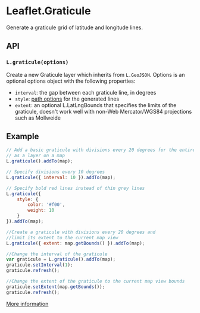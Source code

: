 Leaflet.Graticule
=================

Generate a graticule grid of latitude and longitude lines.

## API

### `L.graticule(options)`

Create a new Graticule layer which inherits from `L.GeoJSON`. Options is an
optional options object with the following properties:

* `interval`: the gap between each graticule line, in degrees
* `style`: [path options](http://leafletjs.com/reference.html#path-options) for
  the generated lines
* `extent`: an optional L.LatLngBounds that specifies the limits of the graticule,
  doesn't work well with non-Web Mercator/WGS84 projections such as Mollweide

## Example

```js
// Add a basic graticule with divisions every 20 degrees for the entire world
// as a layer on a map
L.graticule().addTo(map);

// Specify divisions every 10 degrees
L.graticule({ interval: 10 }).addTo(map);

// Specify bold red lines instead of thin grey lines
L.graticule({
    style: {
        color: '#f00',
        weight: 10
    }
}).addTo(map);

//Create a graticule with divisions every 20 degrees and 
//limit its extent to the current map view
L.graticule({ extent: map.getBounds() }).addTo(map);

//Change the interval of the graticule
var graticule = L.graticule().addTo(map);
graticule.setInterval(1);
graticule.refresh();

//Change the extent of the graticule to the current map view bounds
graticule.setExtent(map.getBounds());
graticule.refresh();

```

<a href="http://blog.thematicmapping.org/2013/07/creating-graticule-with-leaflet.html">More information</a>
